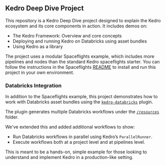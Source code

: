 ## Kedro Deep Dive Project

This repository is a Kedro Deep Dive project designed to explain the Kedro ecosystem and its core components in action. It includes demos on:
 - The Kedro Framework: Overview and core concepts
 - Deploying and running Kedro on Databricks using asset bundles
 - Using Kedro as a library

The project uses a modular Spaceflights example, which includes more pipelines and nodes than the standard Kedro spaceflights starter.
You can follow the instructions in the Spaceflights [README](./spaceflights/README.md) to install and run this project in your own environment.

### Databricks Integration

In addition to the Spaceflights example, this project demonstrates how to work with Databricks asset bundles using the [`kedro-databricks`](https://github.com/JenspederM/kedro-databricks) plugin.

The plugin generates multiple Databricks workflows under the [`/resources`](./spaceflights/resources) folder.

We've extended this and added additional workflows to show:
 - Run Databricks workflows in parallel using Kedro’s `ParallelRunner`.
 - Execute workflows both at a project level and at pipelines level.

This is meant to be a hands-on, simple example for those looking to understand and implement Kedro in a production-like setting.

